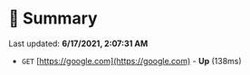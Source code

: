 # 📖 Summary
Last updated: **6/17/2021, 2:07:31 AM**

- `GET` [https://google.com](https://google.com) - **Up** (138ms)
